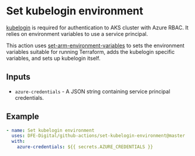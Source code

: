 # Set kubelogin environment

[kubelogin](https://azure.github.io/kubelogin/) is required for authentication to AKS cluster with Azure RBAC. It relies on environment variables to use a service principal.

This action uses [set-arm-environment-variables](../set-arm-environment-variables/README.md) to sets the environment variables suitable for running Terraform, adds the kubelogin specific variables, and sets up kubelogin itself.

## Inputs

- `azure-credentials` - A JSON string containing service principal credentials.

## Example

```yaml
- name: Set kubelogin environment
  uses: DFE-Digital/github-actions/set-kubelogin-environment@master
  with:
    azure-credentials: ${{ secrets.AZURE_CREDENTIALS }}
```
